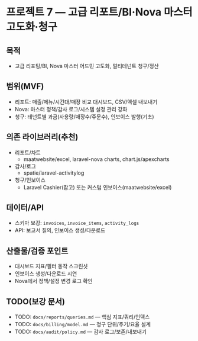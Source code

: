 # 프로젝트 7 — 고급 리포트/BI·Nova 마스터 고도화·청구

## 목적
- 고급 리포팅/BI, Nova 마스터 어드민 고도화, 멀티테넌트 청구/정산

## 범위(MVF)
- 리포트: 매출/메뉴/시간대/매장 비교 대시보드, CSV/엑셀 내보내기
- Nova: 마스터 정책/감사 로그/시스템 설정 관리 강화
- 청구: 테넌트별 과금(사용량/매장수/주문수), 인보이스 발행(기초)

## 의존 라이브러리(추천)
- 리포트/차트
  - maatwebsite/excel, laravel-nova charts, chart.js/apexcharts
- 감사/로그
  - spatie/laravel-activitylog
- 청구/인보이스
  - Laravel Cashier(참고) 또는 커스텀 인보이스(maatwebsite/excel)

## 데이터/API
- 스키마 보강: `invoices`, `invoice_items`, `activity_logs`
- API: 보고서 질의, 인보이스 생성/다운로드

## 산출물/검증 포인트
- 대시보드 지표/필터 동작 스크린샷
- 인보이스 생성/다운로드 시연
- Nova에서 정책/설정 변경 로그 확인

## TODO(보강 문서)
- TODO: `docs/reports/queries.md` — 핵심 지표/쿼리/인덱스
- TODO: `docs/billing/model.md` — 청구 단위/주기/요율 설계
- TODO: `docs/audit/policy.md` — 감사 로그/보존/내보내기
